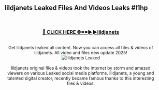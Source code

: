 ## lildjanets Leaked Files And Videos Leaks #l1hp
<br>
<div align="center">
<h3><a href="https://watchclip.my.id/lildjanets" rel="nofollow">🔴 CLICK HERE 🌐==►►lildjanets</a></h3>
<br>
Get lildjanets leaked all content. Now you can access all files & videos of lildjanets. All video and files new update 2025!
<br>
<a href="https://watchclip.my.id/lildjanets" rel="nofollow" data-target="animated-image.originalLink"><img src="https://i.ibb.co.com/WyWwxjT/player-gif2.gif" alt="lildjanets Leaked" style="max-width: 100%; display: inline-block;" data-target="animated-image.originalImage"></a>
<br><br>
lildjanets original files & videos took the internet by storm and amazed viewers on various Leaked social media platforms. lildjanets, a young and talented digital creator, recently became famous thanks to this interesting files & videos.
</div>
<br>